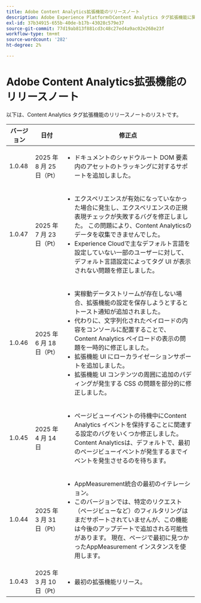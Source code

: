 ```yaml
---
title: Adobe Content Analytics拡張機能のリリースノート
description: Adobe Experience PlatformのContent Analytics タグ拡張機能に関する最新のリリースノートです。
exl-id: 37b34915-655b-40de-b17b-43028c579e37
source-git-commit: 77d19ab813f881cd3c48c27ed4a9ac02e268e23f
workflow-type: tm+mt
source-wordcount: '282'
ht-degree: 2%

---
```


# Adobe Content Analytics拡張機能のリリースノート

以下は、Content Analytics タグ拡張機能のリリースノートのリストです。

| バージョン | 日付 | 修正点 |
|---|---|---|
| 1.0.48 | 2025 年 8 月 25 日（Pt） | <ul><li>ドキュメントのシャドウルート DOM 要素内のアセットのトラッキングに対するサポートを追加しました。</li></ul> |
| 1.0.47 | 2025 年 7 月 23 日（Pt） | <ul><li>エクスペリエンスが有効になっていなかった場合に発生し、エクスペリエンスの正規表現チェックが失敗するバグを修正しました。 この問題により、Content Analyticsのデータを収集できませんでした。</li><li>Experience Cloudで主なデフォルト言語を設定していない一部のユーザーに対して、デフォルト言語設定によってタグ UI が表示されない問題を修正しました。</li></ul> |
| 1.0.46 | 2025 年 6 月 18 日（Pt） | <ul><li>実稼動データストリームが存在しない場合、拡張機能の設定を保存しようとするとトースト通知が追加されました。</li><li>代わりに、文字列化されたペイロードの内容をコンソールに配置することで、Content Analytics ペイロードの表示の問題を一時的に修正しました。</li><li>拡張機能 UI にローカライゼーションサポートを追加しました。</li><li>拡張機能 UI コンテンツの周囲に追加のパディングが発生する CSS の問題を部分的に修正しました。</li></ul> |
| 1.0.45 | 2025 年 4 月 14 日 | <ul><li>ページビューイベントの待機中にContent Analytics イベントを保持することに関連する設定のバグをいくつか修正しました。 Content Analyticsは、デフォルトで、最初のページビューイベントが発生するまでイベントを発生させるのを待ちます。</li></ul> |
| 1.0.44 | 2025 年 3 月 31 日（Pt） | <ul><li>AppMeasurement統合の最初のイテレーション。</li><li>このバージョンでは、特定のリクエスト（ページビューなど）のフィルタリングはまだサポートされていませんが、この機能は今後のアップデートで追加される可能性があります。 現在、ページで最初に見つかったAppMeasurement インスタンスを使用します。</li></ul> |
| 1.0.43 | 2025 年 3 月 10 日（Pt） | <ul><li>最初の拡張機能リリース。</li></ul> |

